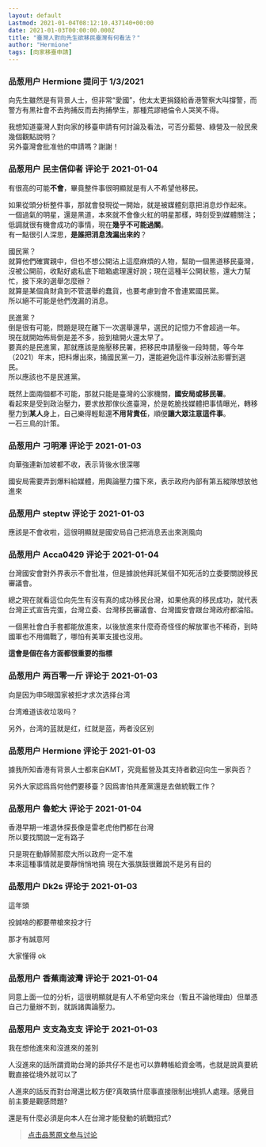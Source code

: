```yaml
---
layout: default
Lastmod: 2021-01-04T08:12:10.437140+00:00
date: 2021-01-03T00:00:00.000Z
title: "臺灣人對向先生欲移民臺灣有何看法？"
author: "Hermione"
tags: [向家移臺申請]
---
```



### 品葱用户 **Hermione** 提问于 1/3/2021
    
向先生雖然是有背景人士，但非常“愛國”，他太太更捐錢給香港警察大叫撐警，而警方有黑社會不去拘捕反而去拘捕學生，那種荒謬絕倫令人哭笑不得。  
  
我想知道臺灣人對向家的移臺申請有何討論及看法，可否分藍營、綠營及一般民衆幾個觀點說明？  
另外臺灣會批准他的申請嗎？謝謝！
    
                

### 品葱用户 **民主信仰者** 评论于 2021-01-04
        
有很高的可能**不會**，畢竟整件事很明顯就是有人不希望他移民。  
  
如果從頭分析整件事，那就會發現從一開始，就是被媒體刻意把消息炒作起來。  
一個過氣的明星，還是黑道，本來就不會像火紅的明星那樣，時刻受到媒體關注；低調就很有機會成功的事情，現在**幾乎不可能過關**。  
有一點很引人深思，**是誰把消息洩漏出來的**？  
  
國民黨？  
就算他們確實親中，但也不想公開沾上這麼麻煩的人物，幫助一個黑道移民臺灣，沒被公開前，收點好處私底下暗箱處理還好說；現在這種半公開狀態，還大力幫忙，接下來的選舉怎麼辦？  
就算是某個貪財貪到不管選舉的蠢貨，也要考慮到會不會連累國民黨。  
所以絕不可能是他們洩漏的消息。  
  
民進黨？  
倒是很有可能，問題是現在離下一次選舉還早，選民的記憶力不會超過一年。  
現在就開始佈局倒是差不多，撿到槍開火還太早了。  
要真的是民進黨，那就應該是施壓移民署，把移民申請壓後一段時間，等今年（2021）年末，把料爆出來，捅國民黨一刀，還能避免這件事沒辦法影響到選民。  
所以應該也不是民進黨。  
  
  
既然上面兩個都不可能，那就只能是臺灣的公家機關，**國安局或移民署**。  
看起來是受到政治壓力，要求放那傢伙進臺灣，於是乾脆找媒體把事情曝光，轉移壓力到**某人**身上，自己樂得輕鬆還**不用背責任**，順便**讓大眾注意這件事**。  
一石三鳥的計策。
        
                

### 品葱用户 **刁明澤** 评论于 2021-01-03
        
向華強連新加坡都不收，表示背後水很深哪  
  
國安局需要弄到爆料給媒體，用輿論壓力擋下來，表示政府內部有第五縱隊想放他進來
        
                

### 品葱用户 **steptw** 评论于 2021-01-03
        
應該是不會收啦，這很明顯就是國安局自己把消息丟出來測風向
        
                

### 品葱用户 **Acca0429** 评论于 2021-01-04
        
台灣國安會對外界表示不會批准，但是據說他拜託某個不知死活的立委要關說移民審議會。  
  
總之現在就看這位向先生有沒有真的成功移民台灣，如果他真的移民成功，就代表台灣正式宣告完蛋，台灣立委、台灣移民審議會、台灣國安會跟台灣政府都淪陷。  
  
一個黑社會白手套都能放進來，以後放進來什麼奇奇怪怪的解放軍也不稀奇，到時國軍也不用備戰了，哪怕有美軍支援也沒用。  
  
**這會是個在各方面都很重要的指標**
        
                

### 品葱用户 **两百零一斤** 评论于 2021-01-03
        
向是因为申5眼国家被拒才求次选择台湾  
  
台湾难道该收垃圾吗？  
  
另外，台湾的蓝就是红，红就是蓝，两者没区别
        
                

### 品葱用户 **Hermione** 评论于 2021-01-03
        
據我所知香港有背景人士都來自KMT，究竟藍營及其支持者歡迎向生一家與否？  
  
另外大家認爲爲何他們要移臺？因爲害怕共產黨還是去做統戰工作？
        
                

### 品葱用户 **魯蛇大** 评论于 2021-01-04
        
香港早期一堆退休探長像是雷老虎他們都在台灣  
所以要找關說一定有路子   
  
只是現在動靜鬧那麼大所以政府一定不准   
本來這種事情就是要靜悄悄地搞 現在大張旗鼓很難說不是另有目的
        
                

### 品葱用户 **Dk2s** 评论于 2021-01-03
        
這年頭  
  
投誠啥的都要帶槍來投才行  
  
那才有誠意阿  
  
大家懂得 ok
        
                

### 品葱用户 **香蕉南波灣** 评论于 2021-01-04
        
同意上面一位的分析，這很明顯就是有人不希望向來台（暫且不論他理由）但單憑自己力量辦不到，就訴諸輿論壓力。
        
                

### 品葱用户 **支支為支支** 评论于 2021-01-03
        
我在想他進來和沒進來的差別  
  
人沒進來的話所謂資助台灣的舔共仔不是也可以靠轉帳給資金嗎，也就是說真要統戰直接從境外就可以了  
  
人進來的話反而對台灣還比較方便?真敢搞什麼事直接限制出境抓人處理。感覺目前主要是觀感問題?  
  
還是有什麼必須是向本人在台灣才能發動的統戰招式?
        
                





> [点击品葱原文参与讨论](https://pincong.rocks/question/35213)

